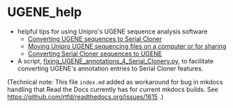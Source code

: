 # UGENE_help
* helpful tips for using Unipro's UGENE sequence analysis software
    * [Converting UGENE sequences to Serial Cloner](https://github.com/fomightez/UGENE_help/blob/master/Converting%20UGENE%20sequences%20to%20Serial%20Cloner.md)
    * [Moving Unipro UGENE sequencing files on a computer or for sharing](https://github.com/fomightez/UGENE_help/blob/master/Moving%20Unipro%20UGENE%20sequencing%20files%20on%20a%20computer%20or%20for%20sharing.md)
    * [Converting Serial Cloner sequences to UGENE](https://github.com/fomightez/UGENE_help/blob/master/Converting%20Serial%20Cloner%20sequences%20to%20UGENE.md)
* A script, [fixing_UGENE_annotations_4_Serial_Clonerv.py](https://github.com/fomightez/UGENE_help/blob/master/fixing_UGENE_annotations_4_Serial_Cloner.py), to facilitate converting UGENE's annotation entries to Serial Cloner features.


(Technical note: This file `index.md` added as workaround for bug in mkdocs handling that Read the Docs currently has for current mkdocs builds. See https://github.com/rtfd/readthedocs.org/issues/1615 .)
